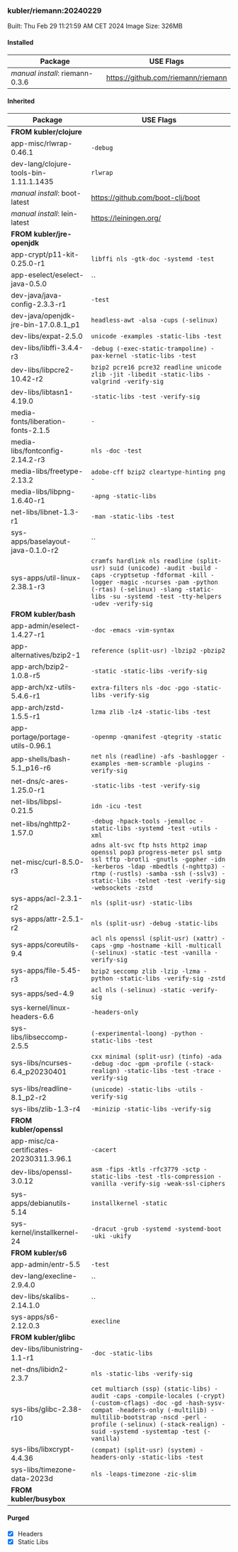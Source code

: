 ### kubler/riemann:20240229

Built: Thu Feb 29 11:21:59 AM CET 2024
Image Size: 326MB

#### Installed
Package | USE Flags
--------|----------
*manual install*: riemann-0.3.6 | https://github.com/riemann/riemann
#### Inherited
Package | USE Flags
--------|----------
**FROM kubler/clojure** |
app-misc/rlwrap-0.46.1 | `-debug`
dev-lang/clojure-tools-bin-1.11.1.1435 | `rlwrap`
*manual install*: boot-latest | https://github.com/boot-clj/boot
*manual install*: lein-latest | https://leiningen.org/
**FROM kubler/jre-openjdk** |
app-crypt/p11-kit-0.25.0-r1 | `libffi nls -gtk-doc -systemd -test`
app-eselect/eselect-java-0.5.0 | ``
dev-java/java-config-2.3.3-r1 | `-test`
dev-java/openjdk-jre-bin-17.0.8.1_p1 | `headless-awt -alsa -cups (-selinux)`
dev-libs/expat-2.5.0 | `unicode -examples -static-libs -test`
dev-libs/libffi-3.4.4-r3 | `-debug (-exec-static-trampoline) -pax-kernel -static-libs -test`
dev-libs/libpcre2-10.42-r2 | `bzip2 pcre16 pcre32 readline unicode zlib -jit -libedit -static-libs -valgrind -verify-sig`
dev-libs/libtasn1-4.19.0 | `-static-libs -test -verify-sig`
media-fonts/liberation-fonts-2.1.5 | `-`
media-libs/fontconfig-2.14.2-r3 | `nls -doc -test`
media-libs/freetype-2.13.2 | `adobe-cff bzip2 cleartype-hinting png -`
media-libs/libpng-1.6.40-r1 | `-apng -static-libs`
net-libs/libnet-1.3-r1 | `-man -static-libs -test`
sys-apps/baselayout-java-0.1.0-r2 | ``
sys-apps/util-linux-2.38.1-r3 | `cramfs hardlink nls readline (split-usr) suid (unicode) -audit -build -caps -cryptsetup -fdformat -kill -logger -magic -ncurses -pam -python (-rtas) (-selinux) -slang -static-libs -su -systemd -test -tty-helpers -udev -verify-sig`
**FROM kubler/bash** |
app-admin/eselect-1.4.27-r1 | `-doc -emacs -vim-syntax`
app-alternatives/bzip2-1 | `reference (split-usr) -lbzip2 -pbzip2`
app-arch/bzip2-1.0.8-r5 | `-static -static-libs -verify-sig`
app-arch/xz-utils-5.4.6-r1 | `extra-filters nls -doc -pgo -static-libs -verify-sig`
app-arch/zstd-1.5.5-r1 | `lzma zlib -lz4 -static-libs -test`
app-portage/portage-utils-0.96.1 | `-openmp -qmanifest -qtegrity -static`
app-shells/bash-5.1_p16-r6 | `net nls (readline) -afs -bashlogger -examples -mem-scramble -plugins -verify-sig`
net-dns/c-ares-1.25.0-r1 | `-static-libs -test -verify-sig`
net-libs/libpsl-0.21.5 | `idn -icu -test`
net-libs/nghttp2-1.57.0 | `-debug -hpack-tools -jemalloc -static-libs -systemd -test -utils -xml`
net-misc/curl-8.5.0-r3 | `adns alt-svc ftp hsts http2 imap openssl pop3 progress-meter psl smtp ssl tftp -brotli -gnutls -gopher -idn -kerberos -ldap -mbedtls (-nghttp3) -rtmp (-rustls) -samba -ssh (-sslv3) -static-libs -telnet -test -verify-sig -websockets -zstd`
sys-apps/acl-2.3.1-r2 | `nls (split-usr) -static-libs`
sys-apps/attr-2.5.1-r2 | `nls (split-usr) -debug -static-libs`
sys-apps/coreutils-9.4 | `acl nls openssl (split-usr) (xattr) -caps -gmp -hostname -kill -multicall (-selinux) -static -test -vanilla -verify-sig`
sys-apps/file-5.45-r3 | `bzip2 seccomp zlib -lzip -lzma -python -static-libs -verify-sig -zstd`
sys-apps/sed-4.9 | `acl nls (-selinux) -static -verify-sig`
sys-kernel/linux-headers-6.6 | `-headers-only`
sys-libs/libseccomp-2.5.5 | `(-experimental-loong) -python -static-libs -test`
sys-libs/ncurses-6.4_p20230401 | `cxx minimal (split-usr) (tinfo) -ada -debug -doc -gpm -profile (-stack-realign) -static-libs -test -trace -verify-sig`
sys-libs/readline-8.1_p2-r2 | `(unicode) -static-libs -utils -verify-sig`
sys-libs/zlib-1.3-r4 | `-minizip -static-libs -verify-sig`
**FROM kubler/openssl** |
app-misc/ca-certificates-20230311.3.96.1 | `-cacert`
dev-libs/openssl-3.0.12 | `asm -fips -ktls -rfc3779 -sctp -static-libs -test -tls-compression -vanilla -verify-sig -weak-ssl-ciphers`
sys-apps/debianutils-5.14 | `installkernel -static`
sys-kernel/installkernel-24 | `-dracut -grub -systemd -systemd-boot -uki -ukify`
**FROM kubler/s6** |
app-admin/entr-5.5 | `-test`
dev-lang/execline-2.9.4.0 | ``
dev-libs/skalibs-2.14.1.0 | ``
sys-apps/s6-2.12.0.3 | `execline`
**FROM kubler/glibc** |
dev-libs/libunistring-1.1-r1 | `-doc -static-libs`
net-dns/libidn2-2.3.7 | `nls -static-libs -verify-sig`
sys-libs/glibc-2.38-r10 | `cet multiarch (ssp) (static-libs) -audit -caps -compile-locales (-crypt) (-custom-cflags) -doc -gd -hash-sysv-compat -headers-only (-multilib) -multilib-bootstrap -nscd -perl -profile (-selinux) (-stack-realign) -suid -systemd -systemtap -test (-vanilla)`
sys-libs/libxcrypt-4.4.36 | `(compat) (split-usr) (system) -headers-only -static-libs -test`
sys-libs/timezone-data-2023d | `nls -leaps-timezone -zic-slim`
**FROM kubler/busybox** |
#### Purged
- [x] Headers
- [x] Static Libs
